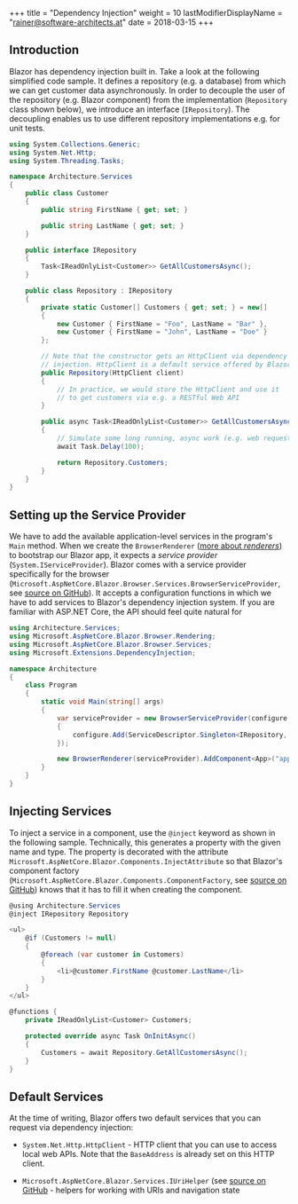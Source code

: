 +++
title = "Dependency Injection"
weight = 10
lastModifierDisplayName = "rainer@software-architects.at"
date = 2018-03-15
+++

## Introduction

Blazor has dependency injection built in. Take a look at the following simplified code sample. It defines a repository (e.g. a database) from which we can get customer data asynchronously. In order to decouple the user of the repository (e.g. Blazor component) from the implementation (`Repository` class shown below), we introduce an interface (`IRepository`). The decoupling enables us to use different repository implementations e.g. for unit tests.

```cs
using System.Collections.Generic;
using System.Net.Http;
using System.Threading.Tasks;

namespace Architecture.Services
{
    public class Customer
    {
        public string FirstName { get; set; }

        public string LastName { get; set; }
    }

    public interface IRepository
    {
        Task<IReadOnlyList<Customer>> GetAllCustomersAsync();
    }

    public class Repository : IRepository
    {
        private static Customer[] Customers { get; set; } = new[]
        {
            new Customer { FirstName = "Foo", LastName = "Bar" },
            new Customer { FirstName = "John", LastName = "Doe" }
        };

        // Note that the constructor gets an HttpClient via dependency
        // injection. HttpClient is a default service offered by Blazor.
        public Repository(HttpClient client)
        {
            // In practice, we would store the HttpClient and use it
            // to get customers via e.g. a RESTful Web API
        }

        public async Task<IReadOnlyList<Customer>> GetAllCustomersAsync()
        {
            // Simulate some long running, async work (e.g. web request)
            await Task.Delay(100);

            return Repository.Customers;
        }
    }
}
```

## Setting up the Service Provider

We have to add the available application-level services in the program's `Main` method. When we create the `BrowserRenderer` ([more about *renderers*](/getting-started/what-is-blazor/#renderer)) to bootstrap our Blazor app, it expects a *service provider* (`System.IServiceProvider`). Blazor comes with a service provider specifically for the browser (`Microsoft.AspNetCore.Blazor.Browser.Services.BrowserServiceProvider`, see [source on GitHub](https://github.com/aspnet/Blazor/blob/release/0.1.0/src/Microsoft.AspNetCore.Blazor/Services/BrowserServiceProvider.cs)). It accepts a configuration functions in which we have to add services to Blazor's dependency injection system. If you are familiar with ASP.NET Core, the API should feel quite natural for

```cs
using Architecture.Services;
using Microsoft.AspNetCore.Blazor.Browser.Rendering;
using Microsoft.AspNetCore.Blazor.Browser.Services;
using Microsoft.Extensions.DependencyInjection;

namespace Architecture
{
    class Program
    {
        static void Main(string[] args)
        {
            var serviceProvider = new BrowserServiceProvider(configure =>
            {
                configure.Add(ServiceDescriptor.Singleton<IRepository, Repository>());
            });

            new BrowserRenderer(serviceProvider).AddComponent<App>("app");
        }
    }
}
```

## Injecting Services

To inject a service in a component, use the `@inject` keyword as shown in the following sample. Technically, this generates a property with the given name and type. The property is decorated with the attribute `Microsoft.AspNetCore.Blazor.Components.InjectAttribute` so that Blazor's component factory (`Microsoft.AspNetCore.Blazor.Components.ComponentFactory`, see [source on GitHub](https://github.com/aspnet/Blazor/blob/release/0.1.0/src/Microsoft.AspNetCore.Blazor/Components/ComponentFactory.cs)) knows that it has to fill it when creating the component.

```cs
@using Architecture.Services
@inject IRepository Repository

<ul>
    @if (Customers != null)
    {
        @foreach (var customer in Customers)
        {
            <li>@customer.FirstName @customer.LastName</li>
        }
    }
</ul>

@functions { 
    private IReadOnlyList<Customer> Customers;

    protected override async Task OnInitAsync()
    {
        Customers = await Repository.GetAllCustomersAsync();
    }
}
```

## Default Services

At the time of writing, Blazor offers two default services that you can request via dependency injection:

* `System.Net.Http.HttpClient` - HTTP client that you can use to access local web APIs. Note that the `BaseAddress` is already set on this HTTP client.

* `Microsoft.AspNetCore.Blazor.Services.IUriHelper` (see [source on GitHub](https://github.com/aspnet/Blazor/blob/release/0.1.0/src/Microsoft.AspNetCore.Blazor/Services/IUriHelper.cs) - helpers for working with URIs and navigation state
